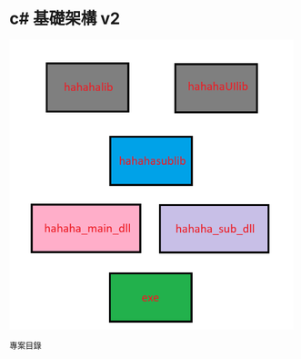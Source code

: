 # c# 基礎架構 v2

<img src="https://github.com/hahaha0417/c_sharp_base_v2/blob/master/doc/%E6%9E%B6%E6%A7%8B%E5%9C%96.png" width="500">

專案目錄


